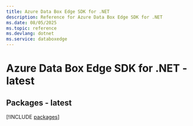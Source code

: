 ```yaml
---
title: Azure Data Box Edge SDK for .NET
description: Reference for Azure Data Box Edge SDK for .NET
ms.date: 08/05/2025
ms.topic: reference
ms.devlang: dotnet
ms.service: databoxedge
---
```

# Azure Data Box Edge SDK for .NET - latest
## Packages - latest
[!INCLUDE [packages](data-box-edge-index.md)]